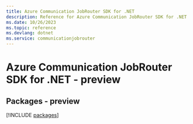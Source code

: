 ```yaml
---
title: Azure Communication JobRouter SDK for .NET
description: Reference for Azure Communication JobRouter SDK for .NET
ms.date: 10/26/2023
ms.topic: reference
ms.devlang: dotnet
ms.service: communicationjobrouter
---
```

# Azure Communication JobRouter SDK for .NET - preview
## Packages - preview
[!INCLUDE [packages](communication-jobrouter-index.md)]